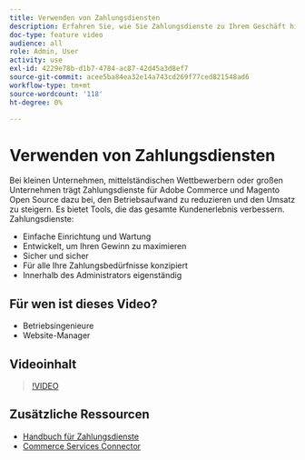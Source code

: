 ```yaml
---
title: Verwenden von Zahlungsdiensten
description: Erfahren Sie, wie Sie Zahlungsdienste zu Ihrem Geschäft hinzufügen, den Betriebsaufwand reduzieren, den Umsatz steigern und das gesamte Kundenerlebnis verbessern können.
doc-type: feature video
audience: all
role: Admin, User
activity: use
exl-id: 4229e78b-d1b7-4784-ac87-42d45a3d8ef7
source-git-commit: acee5ba84ea32e14a743cd269f77ced821548ad6
workflow-type: tm+mt
source-wordcount: '118'
ht-degree: 0%

---
```


# Verwenden von Zahlungsdiensten

Bei kleinen Unternehmen, mittelständischen Wettbewerbern oder großen Unternehmen trägt Zahlungsdienste für Adobe Commerce und Magento Open Source dazu bei, den Betriebsaufwand zu reduzieren und den Umsatz zu steigern. Es bietet Tools, die das gesamte Kundenerlebnis verbessern. Zahlungsdienste:

- Einfache Einrichtung und Wartung
- Entwickelt, um Ihren Gewinn zu maximieren
- Sicher und sicher
- Für alle Ihre Zahlungsbedürfnisse konzipiert
- Innerhalb des Administrators eigenständig

## Für wen ist dieses Video?

- Betriebsingenieure
- Website-Manager

## Videoinhalt

>[!VIDEO](https://video.tv.adobe.com/v/343990?quality=12&learn=on)

## Zusätzliche Ressourcen

- [Handbuch für Zahlungsdienste](https://experienceleague.adobe.com/docs/commerce-merchant-services/payment-services/guide-overview.html)
- [Commerce Services Connector](https://experienceleague.adobe.com/docs/commerce-merchant-services/user-guides/saas.html)

